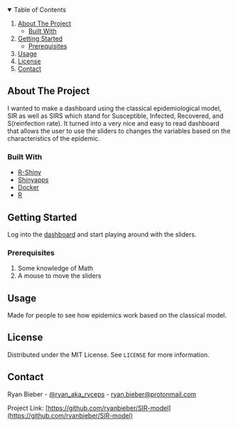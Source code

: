 
<!--
*** Thanks for checking out the Best-README-Template. If you have a suggestion
*** that would make this better, please fork the repo and create a pull request
*** or simply open an issue with the tag "enhancement".
*** Thanks again! Now go create something AMAZING! :D
-->



<!-- PROJECT SHIELDS -->
<!--
*** I'm using markdown "reference style" links for readability.
*** Reference links are enclosed in brackets [ ] instead of parentheses ( ).
*** See the bottom of this document for the declaration of the reference variables
*** for contributors-url, forks-url, etc. This is an optional, concise syntax you may use.
*** https://www.markdownguide.org/basic-syntax/#reference-style-links
-->



<!-- TABLE OF CONTENTS -->
<details open="open">
  <summary>Table of Contents</summary>
  <ol>
    <li>
      <a href="#about-the-project">About The Project</a>
      <ul>
        <li><a href="#built-with">Built With</a></li>
      </ul>
    </li>
    <li>
      <a href="#getting-started">Getting Started</a>
      <ul>
        <li><a href="#prerequisites">Prerequisites</a></li>
      </ul>
    </li>
    <li><a href="#usage">Usage</a></li>
    <li><a href="#license">License</a></li>
    <li><a href="#contact">Contact</a></li>
  </ol>
</details>



<!-- ABOUT THE PROJECT -->
## About The Project

I wanted to make a dashboard using the classical epidemiological model, SIR as well as SIRS which stand for Susceptible, Infected, Recovered, and S(reinfection rate). It turned into a very nice and easy to read dashboard that allows the user to use the sliders to changes the variables based on the characteristics of the epidemic.

### Built With

* [R-Shiny](https://shiny.rstudio.com/)
* [Shinyapps](https://www.shinyapps.io/)
* [Docker](https://www.docker.com/)
* [R](https://www.r-project.org/)



<!-- GETTING STARTED -->
## Getting Started
Log into the [dashboard](https://ryanbieber.shinyapps.io/sir-model/) and start playing around with the sliders. 

### Prerequisites

1. Some knowledge of Math
2. A mouse to move the sliders


<!-- USAGE EXAMPLES -->
## Usage

Made for people to see how epidemics work based on the classical model.

<!-- LICENSE -->
## License

Distributed under the MIT License. See `LICENSE` for more information.



<!-- CONTACT -->
## Contact

Ryan Bieber - [@ryan_aka_ryceps](https://www.instagram.com/ryan_aka_ryeceps/) - ryan.bieber@protonmail.com

Project Link: [https://github.com/ryanbieber/SIR-model](https://github.com/ryanbieber/SIR-model)





<!-- MARKDOWN LINKS & IMAGES -->
<!-- https://www.markdownguide.org/basic-syntax/#reference-style-links -->
[contributors-shield]: https://img.shields.io/github/contributors/othneildrew/Best-README-Template.svg?style=for-the-badge
[contributors-url]: https://github.com/othneildrew/Best-README-Template/graphs/contributors
[forks-shield]: https://img.shields.io/github/forks/othneildrew/Best-README-Template.svg?style=for-the-badge
[forks-url]: https://github.com/othneildrew/Best-README-Template/network/members
[stars-shield]: https://img.shields.io/github/stars/othneildrew/Best-README-Template.svg?style=for-the-badge
[stars-url]: https://github.com/othneildrew/Best-README-Template/stargazers
[issues-shield]: https://img.shields.io/github/issues/othneildrew/Best-README-Template.svg?style=for-the-badge
[issues-url]: https://github.com/othneildrew/Best-README-Template/issues
[license-shield]: https://img.shields.io/github/license/othneildrew/Best-README-Template.svg?style=for-the-badge
[license-url]: https://github.com/othneildrew/Best-README-Template/blob/master/LICENSE.txt
[linkedin-shield]: https://img.shields.io/badge/-LinkedIn-black.svg?style=for-the-badge&logo=linkedin&colorB=555
[linkedin-url]: https://linkedin.com/in/othneildrew
[product-screenshot]: images/screenshot.png
